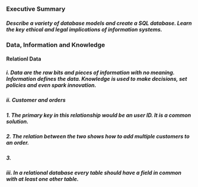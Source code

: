 ### Executive Summary

##### Describe a variety of database models and create a SQL database. Learn the key ethical and legal implications of information systems.

### Data, Information and Knowledge

#### Relationl Data

##### i. Data are the raw bits and pieces of information with no meaning. Information defines the data. Knowledge is used to make decisions, set policies and even spark innovation.

##### ii. Customer and orders

##### 1. The primary key in this relationship would be an user ID. It is a common solution.

##### 2. The relation between the two shows how to add multiple customers to an order.

##### 3. 

##### iii. In a relational database every table should have a field in common with at least one other table.


